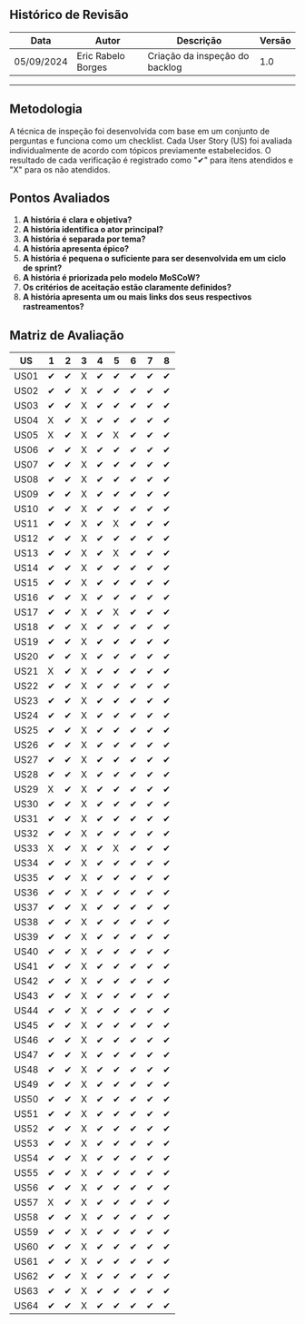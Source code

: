## Histórico de Revisão
| Data       | Autor         | Descrição                          | Versão |
|------------|---------------|------------------------------------|--------|
| 05/09/2024 | Eric Rabelo Borges  | Criação da inspeção do backlog     | 1.0    |

---

## Metodologia

A técnica de inspeção foi desenvolvida com base em um conjunto de perguntas e funciona como um checklist. Cada User Story (US) foi avaliada individualmente de acordo com tópicos previamente estabelecidos. O resultado de cada verificação é registrado como "✔" para itens atendidos e "X" para os não atendidos.

## Pontos Avaliados

1. **A história é clara e objetiva?**  
2. **A história identifica o ator principal?**  
3. **A história é separada por tema?**
4. **A história apresenta épico?**  
5. **A história é pequena o suficiente para ser desenvolvida em um ciclo de sprint?**  
6. **A história é priorizada pelo modelo MoSCoW?**
7. **Os critérios de aceitação estão claramente definidos?**  
8. **A história apresenta um ou mais links dos seus respectivos rastreamentos?**

## Matriz de Avaliação

| US    | 1  | 2  | 3  | 4  | 5  | 6  | 7  | 8  |
|-------|----|----|----|----|----|----|----|----|
| US01  | ✔  | ✔  | X  | ✔  | ✔  | ✔  | ✔  | ✔  |
| US02  | ✔  | ✔  | X  | ✔  | ✔  | ✔  | ✔  | ✔  |
| US03  | ✔  | ✔  | X  | ✔  | ✔  | ✔  | ✔  | ✔  |
| US04  | X  | ✔  | X  | ✔  | ✔  | ✔  | ✔  | ✔  |
| US05  | X  | ✔  | X  | ✔  | X  | ✔  | ✔  | ✔  |
| US06  | ✔  | ✔  | X  | ✔  | ✔  | ✔  | ✔  | ✔  |
| US07  | ✔  | ✔  | X  | ✔  | ✔  | ✔  | ✔  | ✔  |
| US08  | ✔  | ✔  | X  | ✔  | ✔  | ✔  | ✔  | ✔  |
| US09  | ✔  | ✔  | X  | ✔  | ✔  | ✔  | ✔  | ✔  |
| US10  | ✔  | ✔  | X  | ✔  | ✔  | ✔  | ✔  | ✔  |
| US11  | ✔  | ✔  | X  | ✔  | X  | ✔  | ✔  | ✔  |
| US12  | ✔  | ✔  | X  | ✔  | ✔  | ✔  | ✔  | ✔  |
| US13  | ✔  | ✔  | X  | ✔  | X  | ✔  | ✔  | ✔  |
| US14  | ✔  | ✔  | X  | ✔  | ✔  | ✔  | ✔  | ✔  |
| US15  | ✔  | ✔  | X  | ✔  | ✔  | ✔  | ✔  | ✔  |
| US16  | ✔  | ✔  | X  | ✔  | ✔  | ✔  | ✔  | ✔  |
| US17  | ✔  | ✔  | X  | ✔  | X  | ✔  | ✔  | ✔  |
| US18  | ✔  | ✔  | X  | ✔  | ✔  | ✔  | ✔  | ✔  |
| US19  | ✔  | ✔  | X  | ✔  | ✔  | ✔  | ✔  | ✔  |
| US20  | ✔  | ✔  | X  | ✔  | ✔  | ✔  | ✔  | ✔  |
| US21  | X  | ✔  | X  | ✔  | ✔  | ✔  | ✔  | ✔  |
| US22  | ✔  | ✔  | X  | ✔  | ✔  | ✔  | ✔  | ✔  |
| US23  | ✔  | ✔  | X  | ✔  | ✔  | ✔  | ✔  | ✔  |
| US24  | ✔  | ✔  | X  | ✔  | ✔  | ✔  | ✔  | ✔  |
| US25  | ✔  | ✔  | X  | ✔  | ✔  | ✔  | ✔  | ✔  |
| US26  | ✔  | ✔  | X  | ✔  | ✔  | ✔  | ✔  | ✔  |
| US27  | ✔  | ✔  | X  | ✔  | ✔  | ✔  | ✔  | ✔  |
| US28  | ✔  | ✔  | X  | ✔  | ✔  | ✔  | ✔  | ✔  |
| US29  | X  | ✔  | X  | ✔  | ✔  | ✔  | ✔  | ✔  |
| US30  | ✔  | ✔  | X  | ✔  | ✔  | ✔  | ✔  | ✔  |
| US31  | ✔  | ✔  | X  | ✔  | ✔  | ✔  | ✔  | ✔  |
| US32  | ✔  | ✔  | X  | ✔  | ✔  | ✔  | ✔  | ✔  |
| US33  | X  | ✔  | X  | ✔  | X  | ✔  | ✔  | ✔  |
| US34  | ✔  | ✔  | X  | ✔  | ✔  | ✔  | ✔  | ✔  |
| US35  | ✔  | ✔  | X  | ✔  | ✔  | ✔  | ✔  | ✔  |
| US36  | ✔  | ✔  | X  | ✔  | ✔  | ✔  | ✔  | ✔  |
| US37  | ✔  | ✔  | X  | ✔  | ✔  | ✔  | ✔  | ✔  |
| US38  | ✔  | ✔  | X  | ✔  | ✔  | ✔  | ✔  | ✔  |
| US39  | ✔  | ✔  | X  | ✔  | ✔  | ✔  | ✔  | ✔  |
| US40  | ✔  | ✔  | X  | ✔  | ✔  | ✔  | ✔  | ✔  |
| US41  | ✔  | ✔  | X  | ✔  | ✔  | ✔  | ✔  | ✔  |
| US42  | ✔  | ✔  | X  | ✔  | ✔  | ✔  | ✔  | ✔  |
| US43  | ✔  | ✔  | X  | ✔  | ✔  | ✔  | ✔  | ✔  |
| US44  | ✔  | ✔  | X  | ✔  |  ✔  | ✔  | ✔  | ✔  |
| US45  | ✔  | ✔  | X  | ✔  | ✔  | ✔  | ✔  | ✔  |
| US46  | ✔  | ✔  | X  | ✔  | ✔  | ✔  | ✔  | ✔  |
| US47  | ✔  | ✔  | X  | ✔  | ✔  | ✔  | ✔  | ✔  |
| US48  | ✔  | ✔  | X  | ✔  | ✔  | ✔  | ✔  | ✔  |
| US49  | ✔  | ✔  | X  | ✔  | ✔  | ✔  | ✔  | ✔  |
| US50  | ✔  | ✔  | X  | ✔  | ✔  | ✔  | ✔  | ✔  |
| US51  | ✔  | ✔  | X  | ✔  | ✔  | ✔  | ✔  | ✔  |
| US52  | ✔  | ✔  | X  | ✔  | ✔  | ✔  | ✔  | ✔  |
| US53  | ✔  | ✔  | X  | ✔  | ✔  | ✔  | ✔  | ✔  |
| US54  | ✔  | ✔  | X  | ✔  | ✔  | ✔  | ✔  | ✔  |
| US55  | ✔  | ✔  | X  | ✔  | ✔  | ✔  | ✔  | ✔  |
| US56  | ✔  | ✔  | X  | ✔  | ✔  | ✔  | ✔  | ✔  |
| US57  | X  | ✔  | X  | ✔  | ✔  | ✔  | ✔  | ✔  |
| US58  | ✔  | ✔  | X  | ✔  | ✔  | ✔  | ✔  | ✔  |
| US59  | ✔  | ✔  | X  | ✔  | ✔  | ✔  | ✔  | ✔  |
| US60  | ✔  | ✔  | X  | ✔  | ✔  | ✔  | ✔  | ✔  |
| US61  | ✔  | ✔  | X  | ✔  | ✔  | ✔  | ✔  | ✔  |
| US62  | ✔  | ✔  | X  | ✔  | ✔  | ✔  | ✔  | ✔  |
| US63  | ✔  | ✔  | X  | ✔  | ✔  | ✔  | ✔  | ✔  |
| US64  | ✔  | ✔  | X  | ✔  | ✔  | ✔  | ✔  | ✔  |